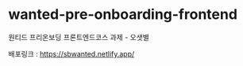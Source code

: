 # wanted-pre-onboarding-frontend


원티드 프리온보딩 프론트엔드코스 과제 - 오샛별


배포링크 :  https://sbwanted.netlify.app/
